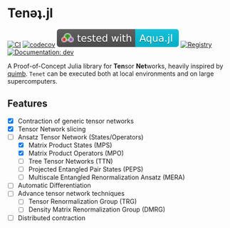# Tenǝʇ.jl

[![CI](https://github.com/bsc-quantic/Tenet.jl/actions/workflows/CI.yml/badge.svg)](https://github.com/bsc-quantic/Tenet.jl/actions/workflows/CI.yml)
[![codecov](https://codecov.io/github/bsc-quantic/Tenet.jl/branch/master/graph/badge.svg?token=011276A85K)](https://codecov.io/github/bsc-quantic/Tenet.jl)
[![Aqua QA](https://raw.githubusercontent.com/JuliaTesting/Aqua.jl/master/badge.svg)](https://github.com/JuliaTesting/Aqua.jl)
[![Registry](https://badgen.net/badge/registry/bsc-quantic/purple)](https://github.com/bsc-quantic/Registry)
[![Documentation: dev](https://img.shields.io/badge/docs-dev-blue.svg)](https://bsc-quantic.github.io/Tenet.jl/)

A Proof-of-Concept Julia library for **Ten**sor **Net**works, heavily inspired by [quimb](https://github.com/jcmgray/quimb). `Tenet` can be executed both at local environments and on large supercomputers.

## Features

- [x] Contraction of generic tensor networks
- [x] Tensor Network slicing
- [ ] Ansatz Tensor Network (States/Operators)
  - [x] Matrix Product States (MPS)
  - [x] Matrix Product Operators (MPO)
  - [ ] Tree Tensor Networks (TTN)
  - [ ] Projected Entangled Pair States (PEPS)
  - [ ] Multiscale Entangled Renormalization Ansatz (MERA)
- [ ] Automatic Differentiation
- [ ] Advance tensor network techniques
  - [ ] Tensor Renormalization Group (TRG)
  - [ ] Density Matrix Renormalization Group (DMRG)
- [ ] Distributed contraction
